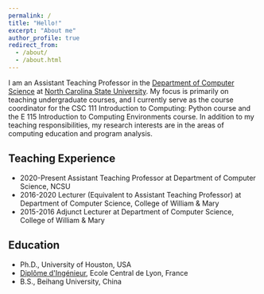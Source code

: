 ```yaml
---
permalink: /
title: "Hello!"
excerpt: "About me"
author_profile: true
redirect_from: 
  - /about/
  - /about.html
---
```


I am an Assistant Teaching Professor in the <a href="https://www.csc.ncsu.edu/">Department of Computer Science</a> at <a href="https://www.ncsu.edu/">North Carolina State University</a>. My focus is primarily on teaching undergraduate courses, and I currently serve as the course coordinator for the CSC 111 Introduction to Computing: Python course and the E 115 Introduction to Computing Environments course. In addition to my teaching responsibilities, my research interests are in the areas of computing education and program analysis. 

<h2>Teaching Experience</h2>
<ul>
  <li>2020-Present Assistant Teaching Professor at Department of Computer Science, NCSU</li>
  <li>2016-2020 Lecturer (Equivalent to Assistant Teaching Professor) at Department of Computer Science, College of William & Mary</li>
  <li>2015-2016 Adjunct Lecturer at Department of Computer Science, College of William & Mary</li>
</ul>


<h2>Education</h2>
<ul>
  <li>Ph.D., University of Houston, USA</li>
  <li><a href="https://en.wikipedia.org/wiki/Dipl%C3%B4me_d%27Ing%C3%A9nieur">Diplôme d'Ingénieur</a>, Ecole Central de Lyon, France</li>
  <li>B.S., Beihang University, China</li>
</ul>
